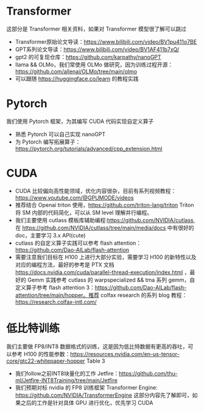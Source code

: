 # Transformer
这部分是 Transformer 相关资料，如果对 Transformer 模型很了解可以跳过
- Transformer原始论文导读：https://www.bilibili.com/video/BV1pu411o7BE
- GPT系列论文导读：https://www.bilibili.com/video/BV1AF411b7xQ/
- gpt2 的可复现仓库：https://github.com/karpathy/nanoGPT
- llama && OLMo，我们常使用 OLMo 做研究，因为训练过程开源：https://github.com/allenai/OLMo/tree/main/olmo
- 可以跟随 https://huggingface.co/learn 的教程实践

# Pytorch
我们使用 Pytorch 框架，为其编写 CUDA 代码实现自定义算子
- 熟悉 Pytorch 可以自己实现 nanoGPT
- 为 Pytorch 编写拓展算子：https://pytorch.org/tutorials/advanced/cpp_extension.html

# CUDA
- CUDA 比较偏向高性能领域，优化内容很杂，目前有系列视频教程：https://www.youtube.com/@GPUMODE/videos
- 推荐结合 Openai triton 使用，https://github.com/triton-lang/triton Triton 将 SM 内部的代码简化，可以从 SM level 理解并行编程。
- 我们主要使用 cutlass 模板库辅助编程:https://github.com/NVIDIA/cutlass, 在 https://github.com/NVIDIA/cutlass/tree/main/media/docs 中有很好的 doc，主要学习 3.x API(cute)
- cutlass 的自定义算子实践可以参考 flash attention：https://github.com/Dao-AILab/flash-attention
- 需要注意我们目标在 H100 上进行大部分实验，需要学习 H100 的新特性以及对应的编程方法，最好的参考是 PTX 文档 https://docs.nvidia.com/cuda/parallel-thread-execution/index.html ，最好的 Gemm 实践参考 cutlass 的 warpspecialized && tma 系列 gemm，自定义算子参考 flash attention 3：https://github.com/Dao-AILab/flash-attention/tree/main/hopper。推荐 colfax research 的系列 blog 教程：https://research.colfax-intl.com/

# 低比特训练
我们主要做 FP8/INT8 数据格式的训练，这是因为低比特数据有更高的吞吐，可以参考 H100 的性能参数：https://resources.nvidia.com/en-us-tensor-core/gtc22-whitepaper-hopper Table 3
- 我们follow之前INT8块量化的工作 Jetfire：https://github.com/thu-ml/Jetfire-INT8Training/tree/main/Jetfire
- 我们预期对标 nvidia 的 FP8 训练框架 Transformer Engine: https://github.com/NVIDIA/TransformerEngine
这部分内容先了解即可，如果之后的工作是针对具体 GPU 进行优化，优先学习 CUDA


